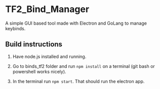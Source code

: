 # TF2_Bind_Manager

A simple GUI based tool made with Electron and GoLang to manage keybinds.

## Build instructions

1. Have node.js installed and running.

2. Go to binds_tf2 folder and run `npm install` on a terminal (git bash or powershell works nicely).

3. In the terminal run `npm start`. That should run the electron app.
